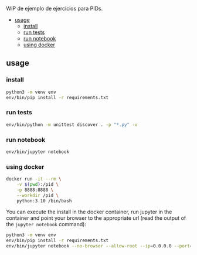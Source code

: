 WIP de ejemplo de ejercicios para PIDs.

- [usage](#usage)
	- [install](#install)
	- [run tests](#run-tests)
	- [run notebook](#run-notebook)
	- [using docker](#using-docker)

## usage

### install

```bash
python3 -m venv env
env/bin/pip install -r requirements.txt
```

### run tests

```bash
env/bin/python -m unittest discover . -p "*.py" -v
```

### run notebook

```bash
env/bin/jupyter notebook
```

### using docker

```bash
docker run -it --rm \
	-v $(pwd):/pid \
	-p 8888:8888 \
	--workdir /pid \
	python:3.10 /bin/bash
```

You can execute the install in the docker container, run jupyter in the container and point your browser to the appropriate url (read the output of the `jupyter notebook` command):

```bash
python3 -m venv env
env/bin/pip install -r requirements.txt
env/bin/jupyter notebook --no-browser --allow-root --ip=0.0.0.0 --port=8888
```
